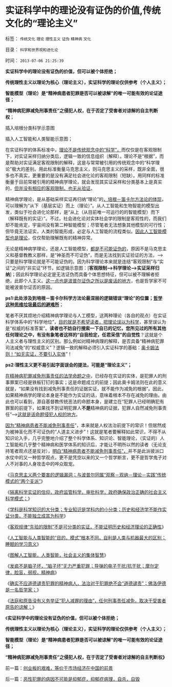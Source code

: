 # 实证科学中的理论没有证伪的价值,传统文化的“理论主义”

标签： `传统文化` `理论` `理性主义` `证伪` `精神病` `文化` 

目录： `科学和世界观和进化论`

时间： `2013-07-06 21:25:39`

**实证科学中的理论没有证伪的价值，但可以被个体拒绝；**

**传统理性主义以理论为核心（理论主义），实证科学的理论仅供参考（个人主义）；**

**智能模型（理论）是“精神病患者犯罪是否可以被谅解”的唯一可能有效的论证途径；**

**“精神病犯罪减免刑事责任”之侵犯人权，在于否定了受害者对谅解的自主判断权**；

插入培根分类科学示意图

[](http://photo.blog.sina.com.cn/showpic.html#blogid=5563a64d0102eca4&url=http://s12.sinaimg.cn/orignal/5563a64dge0d7c4b7027b)

插入人工智能和人类智能示意图；

[](http://photo.blog.sina.com.cn/showpic.html#blogid=5563a64d0102ec9p&url=http://s11.sinaimg.cn/orignal/5563a64dge0c4f3e3d4ca)

在实证科学的体系标准中，[理论不是传统观念中的“科学”，](../../../2013/7/2/没有科学的信仰，有信仰的科学，及实证科学的知识模型.md)而仅仅是在客观限制下，对实证采样归纳分类后，逻辑一致的信息组织（解释）。理论不是“根据”，而是帮助对实证满足客观限制的解释，这是与常常被引用的传统观念中的“科学理论”极大的差别。用此标准衡量马克思主义，则马克思主义的采样，既非全面，很多也不真实，更重要的是没有满足社会进化论的客观限制（短缺）。用同样的标准衡量于目前常被引用的精神病学理论，就会发现其实证采样和分类基本上是真实的，[但并没有相应的客观限制，也无从验证](../../../2013/7/3/实事求是的自由思想.md)。

精神病学理论，是从基础采样实证再归纳“理论”的[，培根－笛卡尔方法论的体现](../../../2013/7/2/马克思主义两个要害的逻辑漏洞及波普尔证伪.md)，可以理解为“从下（基层实证）而上（理论）”。从人工智能和生物智能的模型出发，类似于社会进化论那样，是“从上（从目前唯一可运行的的智能模型）而下（解释既有的实证）”。不过，社会进化论对实体社会学的限制是客观性的，而我们却不能肯定，宇宙间没有第二种智能模型；尽管笔者无法想象其他模型的可行性；但毕竟无法证实，人类的智能形成，必定与人工智能的流程类似。[因此人工智能模型也是理论](../../../2013/7/4/人工智能，自利，人类智能，睡大觉的重要意义.md)，仅仅帮助理解既有的精神异常。

无论是精神病学理论，还是人工智能模型，[都是不可能证伪的](../../../2010/3/8/科学实证三要素兼容波普法证伪法则的科学“理论”.md)，原因不是马克思主义和基督教教义那样，是“神圣而不可证伪”，而是无法找到实证验证的方法，——>只要是科学理论就是不可能证伪的。因为科学理论本来就是连结“客观限制”与“实证”之间的“非实证”环节，如逻辑示意图：[**客观限制——>科学理论——>实证采样归纳**]；因此科学理论必定是无法证伪而具备个体思想特征，但可以被不理解者拒绝，此即个人主义。[这一点也是波普尔证伪之所以是废话的地方](../../../2009/6/18/科学不是理论！科学三要素包含波普尔证伪原则.md)，也是哲学家不可能被波普尔证否的原因。

**ps1:此处涉及到培根－笛卡尔科学方法论最深层的逻辑错误“理论”的位置；[哲学这种思维垃圾最后的避难所](../../../2011/3/1/哲学是聪明人的避难所.md)**；

笔者不厌其烦地介绍精神病学理论与人工模型，这两种理论（各自的观点）在实证科学体系中的“科学地位”，[目的就是不希望读者，把理论误以为科学](../../../2009/11/29/“科学不是理论”！信仰理论的标榜和幻灭.md)，甚至误认为是“权威的标准答案”。**读者也不妨自行搜索一下自已的记忆，您所见过的所有其他任何理论之中，有没有象笔者这样的“自我检定，任君采信”的自觉性**？这就是个人主义者与理性主义的区别。那么例如对精神病理的解释，是否具备“精神病犯罪司法减免”的“权威意义”？逻辑一致的解释必须引入实证科学的基础：[奥卡姆法则！“如无实证，不要引入实体](../../../2011/2/10/没有抽象就没有经济科学和奥卡姆法则.md)”！

**ps2:理性主义更不易引起字面误会的提法，可能是“理论主义”；**

[在精神病犯罪减免刑事责任的法学命题之中](../../../2013/6/27/精神病人减免刑事责任的基督教习惯法在中国成为陋习.md)，已经存在实证的实体，是犯罪人的刑事罪案已经是铁板钉钉的事实；这是命题成立的前提；因此奥卡姆法则在此的意义就是，“如果没有找到减免刑事责任的证据实证，就不能作为减免的根据”。因此，如果精神病学的理论本身是不能作为实证的话，意味着根本不存在减免的理由。由此也可以看到，源自基督教传统恶法的命题本身，是建立在“犯罪人已经明确犯有罪案的前提下，如果找不到证明犯罪人**不是**精神病的证据，犯罪人自然减免刑事责任”——>[这就是该命题侵犯人权的地方](../../../2010/3/26/“精神病（犯）免责”侵犯人权歪曲法理.md)。

[因为“精神病患者不能减免刑事责任](../../../2010/3/24/再辩人权人道之精神病不应免责.md)”，本来就是人权法治前提下的常识！但居然成为被神圣化而不可证伪的“人道主义进步”！这就是笔者要解释如此常识，不得不从知识论入手，几乎完整地介绍了整个科学体系、知识论、智能理论，（实证的）人工智能和几乎整个精神病和医学体系的知识后，才能让不明所以然的读者（无论支持笔者观点还是反对），[明白“精神病患者不能减免刑事责任”，](../../../2013/7/4/发疯不是脑子坏，“脑子坏”无力严重犯罪.md)并不是此派彼派口水仗中的又一种哲学观点，更不是凭空以来的又一个哲学断言，更不是哲学鬼子对人不对事的人身攻击中的哗众取宠。

《[马克思主义两个要害的逻辑漏洞；与波普尔同属“观察－观纳－理论－实践”传统模式的“两个支派”](../../../2013/7/2/马克思主义两个要害的逻辑漏洞及波普尔证伪.md)》

《[隔离科学实证的信仰，政府监管科学，审批科学，政府确保政治正确的社会主义科学模式；](../../../2013/7/2/没有科学的信仰，有信仰的科学，及实证科学的知识模型.md)》

《[学科是科学知识的大分类；专业知识是学科内的小分类；历史和经济学不能作实证分类，不能独立成其为科学](../../../2013/7/3/自由的科学和被监管的科学.md)》

《[客观规律“先验的限制”不是可分类的实证，不能证明历史和经济理论的正确性](../../../2013/7/3/实事求是的自由思想.md)》

《[人工智能与人类智能的“目的，模式”根本不同，自利是人类与机器最大的区别；睡眠的学习意义](../../../2013/7/4/人工智能，自利，人类智能，睡大觉的重要意义.md)》

《[图解人工智能，人类智能，社会主义的集体智慧](../../../2013/7/4/图解人工智能，人类智能，社会主义的集体智慧.md)》

《[发疯不是脑子坏，“脑子坏”无力严重犯罪；导弹的电子干扰/抗干扰；摩尔定律，脸盲，弱视，精神病](../../../2013/7/4/发疯不是脑子坏，“脑子坏”无力严重犯罪.md)》

《[确实不应道德谴责犯罪的精神病人，法治对于犯罪绝不会“道德谴责”；佛洛伊德是一名哲学家；](../../../2013/7/5/精神病患者承担刑事责任，不是“傻子含笑上刑场”.md)》

《[法庭和原告没有义务举证“犯人减罪的理由”，任何刑事责任减免，取决于受害者原告的谅解；](../../../2013/7/5/精神病患者不能减免刑事责任，不是道德和哲学命题；.md)》

《**实证科学中的理论没有证伪的价值，但可以被个体拒绝；**

**传统理性主义以理论为核心（理论主义），实证科学的理论仅供参考（个人主义）；**

**智能模型（理论）是“精神病患者犯罪是否可以被谅解”的唯一可能有效的论证途径；**

**“精神病犯罪减免刑事责任”之侵犯人权，在于否定了受害者对谅解的自主判断权》**



前一篇：[创业板的艰难，等价于市场经济在中国的前景](../../../2013/7/5/创业板的艰难，等价于市场经济在中国的前景.md)

后一篇：[恶性犯罪的病因不可能是抑郁症，抑郁症病理，自杀，自毁](../../../2013/7/6/恶性犯罪的病因不可能是抑郁症，抑郁症病理，自杀，自毁.md)